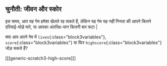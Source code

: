 ## चुनौती: जीवन और स्कोर

इस समय, आप यह गेम हमेशा खेलते रह सकते हैं, लेकिन यह गेम यह नहीं गिनता की आपने कितने दरियाई-घोड़े मारे, या आपका अंतरिक्ष-यान कितनी बार फटा |

क्या आप अपने गेम में `lives`{:class="block3variables"}, `score`{:class="block3variables"} या फिर `highscore`{:class="block3variables"} जोड़ सकते हैं?

[[[generic-scratch3-high-score]]]